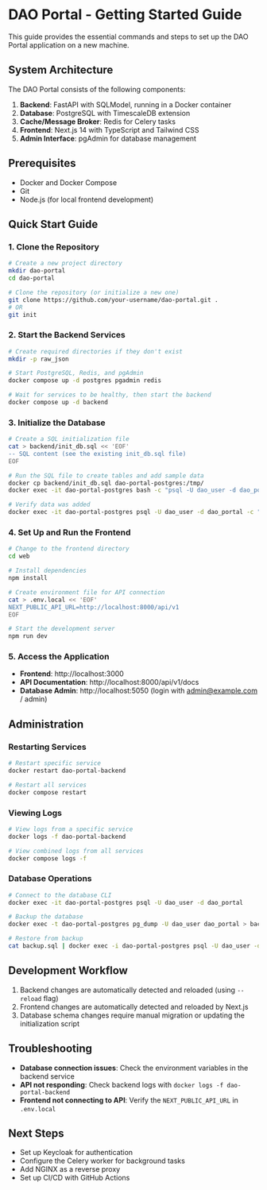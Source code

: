 # DAO Portal - Getting Started Guide

This guide provides the essential commands and steps to set up the DAO Portal application on a new machine.

## System Architecture

The DAO Portal consists of the following components:

1. **Backend**: FastAPI with SQLModel, running in a Docker container
2. **Database**: PostgreSQL with TimescaleDB extension
3. **Cache/Message Broker**: Redis for Celery tasks
4. **Frontend**: Next.js 14 with TypeScript and Tailwind CSS
5. **Admin Interface**: pgAdmin for database management

## Prerequisites

- Docker and Docker Compose
- Git
- Node.js (for local frontend development)

## Quick Start Guide

### 1. Clone the Repository

```bash
# Create a new project directory
mkdir dao-portal
cd dao-portal

# Clone the repository (or initialize a new one)
git clone https://github.com/your-username/dao-portal.git .
# OR
git init
```

### 2. Start the Backend Services

```bash
# Create required directories if they don't exist
mkdir -p raw_json

# Start PostgreSQL, Redis, and pgAdmin
docker compose up -d postgres pgadmin redis

# Wait for services to be healthy, then start the backend
docker compose up -d backend
```

### 3. Initialize the Database

```bash
# Create a SQL initialization file
cat > backend/init_db.sql << 'EOF'
-- SQL content (see the existing init_db.sql file)
EOF

# Run the SQL file to create tables and add sample data
docker cp backend/init_db.sql dao-portal-postgres:/tmp/
docker exec -it dao-portal-postgres bash -c "psql -U dao_user -d dao_portal -f /tmp/init_db.sql"

# Verify data was added
docker exec -it dao-portal-postgres psql -U dao_user -d dao_portal -c "SELECT * FROM dao;"
```

### 4. Set Up and Run the Frontend

```bash
# Change to the frontend directory
cd web

# Install dependencies
npm install

# Create environment file for API connection
cat > .env.local << 'EOF'
NEXT_PUBLIC_API_URL=http://localhost:8000/api/v1
EOF

# Start the development server
npm run dev
```

### 5. Access the Application

- **Frontend**: http://localhost:3000
- **API Documentation**: http://localhost:8000/api/v1/docs
- **Database Admin**: http://localhost:5050 (login with admin@example.com / admin)

## Administration

### Restarting Services

```bash
# Restart specific service
docker restart dao-portal-backend

# Restart all services
docker compose restart
```

### Viewing Logs

```bash
# View logs from a specific service
docker logs -f dao-portal-backend

# View combined logs from all services
docker compose logs -f
```

### Database Operations

```bash
# Connect to the database CLI
docker exec -it dao-portal-postgres psql -U dao_user -d dao_portal

# Backup the database
docker exec -t dao-portal-postgres pg_dump -U dao_user dao_portal > backup.sql

# Restore from backup
cat backup.sql | docker exec -i dao-portal-postgres psql -U dao_user -d dao_portal
```

## Development Workflow

1. Backend changes are automatically detected and reloaded (using `--reload` flag)
2. Frontend changes are automatically detected and reloaded by Next.js
3. Database schema changes require manual migration or updating the initialization script

## Troubleshooting

- **Database connection issues**: Check the environment variables in the backend service
- **API not responding**: Check backend logs with `docker logs -f dao-portal-backend`
- **Frontend not connecting to API**: Verify the `NEXT_PUBLIC_API_URL` in `.env.local`

## Next Steps

- Set up Keycloak for authentication
- Configure the Celery worker for background tasks
- Add NGINX as a reverse proxy
- Set up CI/CD with GitHub Actions